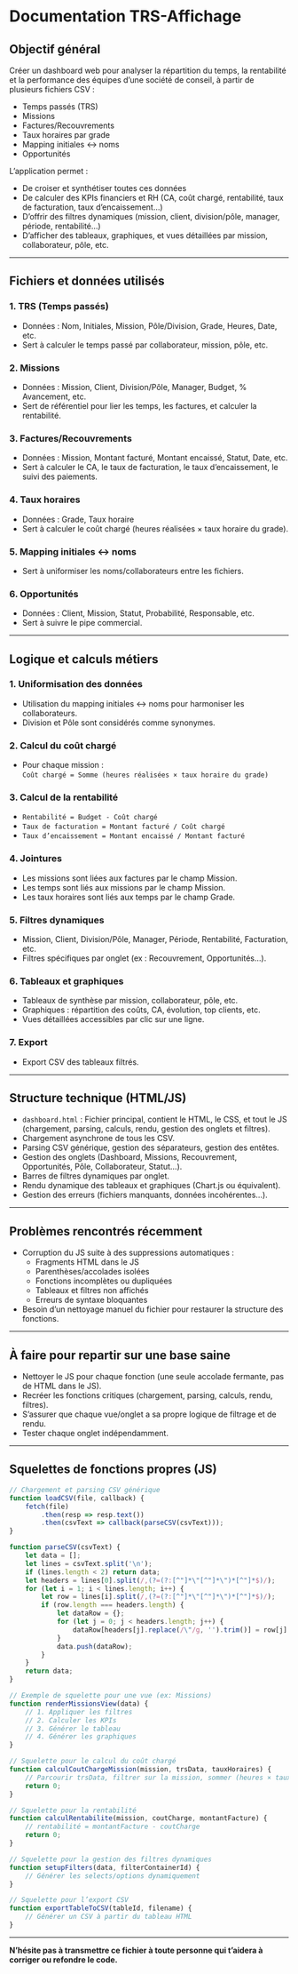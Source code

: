 # Documentation TRS-Affichage

## Objectif général
Créer un dashboard web pour analyser la répartition du temps, la rentabilité et la performance des équipes d’une société de conseil, à partir de plusieurs fichiers CSV :
- Temps passés (TRS)
- Missions
- Factures/Recouvrements
- Taux horaires par grade
- Mapping initiales ↔ noms
- Opportunités

L’application permet :
- De croiser et synthétiser toutes ces données
- De calculer des KPIs financiers et RH (CA, coût chargé, rentabilité, taux de facturation, taux d’encaissement…)
- D’offrir des filtres dynamiques (mission, client, division/pôle, manager, période, rentabilité…)
- D’afficher des tableaux, graphiques, et vues détaillées par mission, collaborateur, pôle, etc.

---

## Fichiers et données utilisés

### 1. TRS (Temps passés)
- Données : Nom, Initiales, Mission, Pôle/Division, Grade, Heures, Date, etc.
- Sert à calculer le temps passé par collaborateur, mission, pôle, etc.

### 2. Missions
- Données : Mission, Client, Division/Pôle, Manager, Budget, % Avancement, etc.
- Sert de référentiel pour lier les temps, les factures, et calculer la rentabilité.

### 3. Factures/Recouvrements
- Données : Mission, Montant facturé, Montant encaissé, Statut, Date, etc.
- Sert à calculer le CA, le taux de facturation, le taux d’encaissement, le suivi des paiements.

### 4. Taux horaires
- Données : Grade, Taux horaire
- Sert à calculer le coût chargé (heures réalisées × taux horaire du grade).

### 5. Mapping initiales ↔ noms
- Sert à uniformiser les noms/collaborateurs entre les fichiers.

### 6. Opportunités
- Données : Client, Mission, Statut, Probabilité, Responsable, etc.
- Sert à suivre le pipe commercial.

---

## Logique et calculs métiers

### 1. Uniformisation des données
- Utilisation du mapping initiales ↔ noms pour harmoniser les collaborateurs.
- Division et Pôle sont considérés comme synonymes.

### 2. Calcul du coût chargé
- Pour chaque mission :  
  `Coût chargé = Somme (heures réalisées × taux horaire du grade)`

### 3. Calcul de la rentabilité
- `Rentabilité = Budget - Coût chargé`
- `Taux de facturation = Montant facturé / Coût chargé`
- `Taux d’encaissement = Montant encaissé / Montant facturé`

### 4. Jointures
- Les missions sont liées aux factures par le champ Mission.
- Les temps sont liés aux missions par le champ Mission.
- Les taux horaires sont liés aux temps par le champ Grade.

### 5. Filtres dynamiques
- Mission, Client, Division/Pôle, Manager, Période, Rentabilité, Facturation, etc.
- Filtres spécifiques par onglet (ex : Recouvrement, Opportunités…).

### 6. Tableaux et graphiques
- Tableaux de synthèse par mission, collaborateur, pôle, etc.
- Graphiques : répartition des coûts, CA, évolution, top clients, etc.
- Vues détaillées accessibles par clic sur une ligne.

### 7. Export
- Export CSV des tableaux filtrés.

---

## Structure technique (HTML/JS)

- `dashboard.html` : Fichier principal, contient le HTML, le CSS, et tout le JS (chargement, parsing, calculs, rendu, gestion des onglets et filtres).
- Chargement asynchrone de tous les CSV.
- Parsing CSV générique, gestion des séparateurs, gestion des entêtes.
- Gestion des onglets (Dashboard, Missions, Recouvrement, Opportunités, Pôle, Collaborateur, Statut…).
- Barres de filtres dynamiques par onglet.
- Rendu dynamique des tableaux et graphiques (Chart.js ou équivalent).
- Gestion des erreurs (fichiers manquants, données incohérentes…).

---

## Problèmes rencontrés récemment

- Corruption du JS suite à des suppressions automatiques :  
  - Fragments HTML dans le JS
  - Parenthèses/accolades isolées
  - Fonctions incomplètes ou dupliquées
  - Tableaux et filtres non affichés
  - Erreurs de syntaxe bloquantes
- Besoin d’un nettoyage manuel du fichier pour restaurer la structure des fonctions.

---

## À faire pour repartir sur une base saine

- Nettoyer le JS pour chaque fonction (une seule accolade fermante, pas de HTML dans le JS).
- Recréer les fonctions critiques (chargement, parsing, calculs, rendu, filtres).
- S’assurer que chaque vue/onglet a sa propre logique de filtrage et de rendu.
- Tester chaque onglet indépendamment.

---

## Squelettes de fonctions propres (JS)

```js
// Chargement et parsing CSV générique
function loadCSV(file, callback) {
    fetch(file)
        .then(resp => resp.text())
        .then(csvText => callback(parseCSV(csvText)));
}

function parseCSV(csvText) {
    let data = [];
    let lines = csvText.split('\n');
    if (lines.length < 2) return data;
    let headers = lines[0].split(/,(?=(?:[^"]*\"[^"]*\")*[^"]*$)/);
    for (let i = 1; i < lines.length; i++) {
        let row = lines[i].split(/,(?=(?:[^"]*\"[^"]*\")*[^"]*$)/);
        if (row.length === headers.length) {
            let dataRow = {};
            for (let j = 0; j < headers.length; j++) {
                dataRow[headers[j].replace(/\"/g, '').trim()] = row[j] ? row[j].replace(/\"/g, '').trim() : '';
            }
            data.push(dataRow);
        }
    }
    return data;
}

// Exemple de squelette pour une vue (ex: Missions)
function renderMissionsView(data) {
    // 1. Appliquer les filtres
    // 2. Calculer les KPIs
    // 3. Générer le tableau
    // 4. Générer les graphiques
}

// Squelette pour le calcul du coût chargé
function calculCoutChargeMission(mission, trsData, tauxHoraires) {
    // Parcourir trsData, filtrer sur la mission, sommer (heures × taux)
    return 0;
}

// Squelette pour la rentabilité
function calculRentabilite(mission, coutCharge, montantFacture) {
    // rentabilité = montantFacture - coutCharge
    return 0;
}

// Squelette pour la gestion des filtres dynamiques
function setupFilters(data, filterContainerId) {
    // Générer les selects/options dynamiquement
}

// Squelette pour l’export CSV
function exportTableToCSV(tableId, filename) {
    // Générer un CSV à partir du tableau HTML
}
```

---

**N’hésite pas à transmettre ce fichier à toute personne qui t’aidera à corriger ou refondre le code.** 